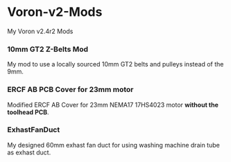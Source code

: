 # Voron-v2-Mods
My Voron v2.4r2 Mods

### 10mm GT2 Z-Belts Mod<br>
My mod to use a locally sourced 10mm GT2 belts and pulleys instead of the 9mm.<p>
### ERCF AB PCB Cover for 23mm motor
Modified ERCF AB Cover for 23mm NEMA17 17HS4023 motor <b>without the toolhead PCB</b>.
### ExhastFanDuct
My designed 60mm exhast fan duct for using washing machine drain tube as exhast duct.
